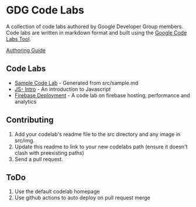 GDG Code Labs
==========

A collection of code labs authored by Google Developer Group members. Code labs are written in markdown format and built using the [Google Code Labs Tool](https://github.com/googlecodelabs).

[Authoring Guide](https://github.com/googlecodelabs/tools/blob/master/FORMAT-GUIDE.md)

## Code Labs

* [Sample Code Lab](./sample) - Generated from src/sample.md
* [JS- Intro](./js-intro) - An introduction to Javascript
* [Firebase Deployment](./fb-deploy) - A code lab on firebase hosting, performance and analytics

## Contributing
1. Add your codelab's readme file to the src directory and any image in src/img.  
2. Update this readme to link to your new codelabs path (ensure it doesn't clash with preexisting paths)
3. Send a pull request.

## ToDo
1. Use the default codelab homepage
2. Use github actions to auto deploy on pull request merge